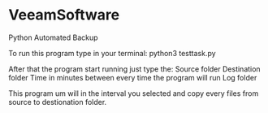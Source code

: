 # VeeamSoftware
Python Automated Backup

To run this program type in your terminal:
python3 testtask.py 

After that the program start running just type the:
Source folder
Destination folder
Time in minutes between every time the program will run
Log folder

This program um will in the interval you selected and copy every files from source to destionation folder.
